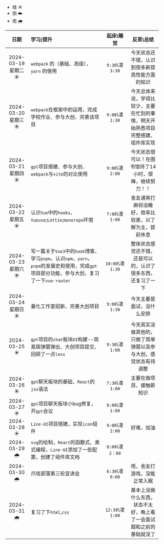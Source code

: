 - 晴 ☀️
- 阴 ☁️
- 雨 🌧️

|         日期         | 学习/提升                             |  起床\睡觉   |                   反思\总结                    |
| :------------------: | :------------------------------------ | :----------: | :--------------------------------------------: |
| 2024-03-19 星期二 ☀️ | `webpack` 的（基础、高级），`yarn` 的使用 | `9:30`\凌 `3:30` | 今天状态还不错，认识到很多新提高性能方面的知识 |
| 2024-03-20 星期三 ☀️ | `webpack`在框架中的运用，完成学校作业、参与大创、完善该项目 |    `9:00`\凌`1:30`    |                       今天总体来说，学得比较少，主要在忙别的事情，明天开始熟悉项目完整搭建、组件库实现                       |
| 2024-03-21 星期四 ☀️ | `gpt`项目搭建、参与大创、`webpack`与`vite`的对比使用 | `9:00`\凌`2:00` | 今天状态很可以！在图书馆待了14小时，很棒，继续努力！！ |
| 2024-03-22 星期五 ☀️ | 认识`Vue`中的`hooks`、`Vueuse`;`Lottie`;`monorepo`环境 | `7:00`\凌`1:00` | 舍友通宵打麻将没睡好，效率比较差，以了解为主，提前休息 |
| 2024-03-23 星期六 ☀️ | 写一篇关于`Vue3`中的`hook`博客、学习`pnpm`，认识`npm`，`yarn`，`pnpm`的发展史和使用，完成`gpt`项目部分功能，参与大创，复习了一下`vue-router` | `10:00`\凌`1:30` | 整体状态感觉还不错，还是可以的，认识了很多东西，还复习了一下 |
| 2024-03-24 星期日 ☀️ | 量化工作室招新、完善大创项目 | `9:00`\凌`1:30` | 今天主要是面试，没什么安排 |
| 2024-03-25 ☀️ | `gpt`项目的`chat`板块`UI`构建--简易版弹窗弹出、大创项目提交、回顾了一点`less` | `9:30`\凌`1:00` | 今天其实没做其他的，只做了简单弹窗以及参与大创，感觉状态有待调整 |
| 2024-03-26 ☀️ | `gpt`聊天板块的基础、`React`的`jsx`语法 | `7:30`\凌`1:00` | 主要在做项目、接触新知识 |
| 2024-03-27 ☀️ | `gpt`项目聊天板块小bug修复，开`gpt`会议 | `8:00`\凌`1:00` |  |
| 2024-03-28 ☀️ | `Line-UI`项目搭建，实现`icon`组件 | `9:00`\凌`2:00` | 好难，加油 |
| 2024-03-29 🌧️ | `svg`的绘制，`React`的函数式、类式编程，`Line-UI`添加了一些配置，创建了组件库文档 | `8:00`\凌`2：00` |  |
| 2024-03-30 🌧️ | 爪哇部落第三轮宣讲会 | `6:30`\凌`6:00` | 唔，舍友打游戏，没能正常入眠 |
| 2024-03-31 🌧️ | 复习了下`html`,`css` | `12:30`\凌`1:00` | 基本上没做什么东西，状态不太好，晚上看了一会面试题和之前的基础就没了 |
